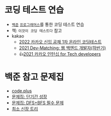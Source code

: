 # 코딩 테스트 연습
- [`백준`](https://www.acmicpc.net/) [`프로그래머스`](https://programmers.co.kr/)를 통한 코딩 테스트 연습
- 책: `이것이 코딩 테스트다` 참고
- kakao
  - [2022 카카오 신입 공채 1차 온라인 코딩테스트](https://tech.kakao.com/2022/01/14/2022-kakao-recruitment-round-1/)
  - [2021 Dev-Matching: 웹 백엔드 개발자(하반기)](https://programmers.co.kr/learn/challenges)
  - :thumbsup:[2021 카카오 인턴십 for Tech developers](https://programmers.co.kr/learn/challenges)

# 백준 참고 문제집
- [code.plus](https://www.acmicpc.net/workbook/codeplus)
- [문제집: 단기간 성장](https://www.acmicpc.net/workbook/view/4349)
- [문제집: DFS+BFS 필수 문제](https://www.acmicpc.net/workbook/view/1983)
- [최소 신장 트리](https://www.acmicpc.net/step/15)
